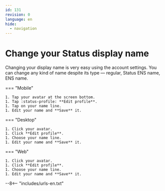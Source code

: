 ```yaml
---
id: 131
revision: 0
language: en
hide:
  - navigation
---
```


# Change your Status display name

Changing your display name is very easy using the account settings.
You can change any kind of name despite its type — regular, Status ENS name, 
ENS name.

=== "Mobile"

    1. Tap your avatar at the screen bottom.
    1. Tap :status-profile: **Edit profile**.
    1. Tap on your name line.
    1. Edit your name and **Save** it.

=== "Desktop"

    1. Click your avatar.
    1. Click **Edit profile**.
    1. Choose your name line.
    1. Edit your name and **Save** it.

=== "Web"

    1. Click your avatar.
    1. Click **Edit profile**.
    1. Choose your name line.
    1. Edit your name and **Save** it.

--8<-- "includes/urls-en.txt"



